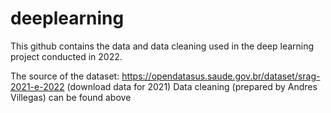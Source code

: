 # deeplearning

This github contains the data and data cleaning used in the deep learning project conducted in 2022. 

The source of the dataset: https://opendatasus.saude.gov.br/dataset/srag-2021-e-2022 (download data for 2021)
Data cleaning (prepared by Andres Villegas) can be found above
